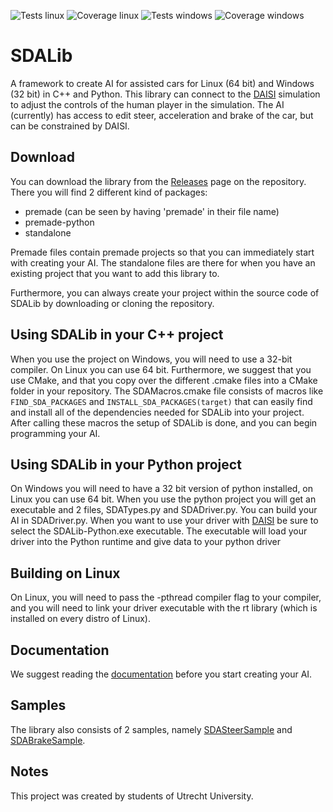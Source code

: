 ![Tests linux](https://github.com/red-panda-productions/SDALib/actions/workflows/test-linux.yml/badge.svg)
![Coverage linux](https://github.com/red-panda-productions/SDALib/actions/workflows/code-coverage-linux.yml/badge.svg) 
![Tests windows](https://github.com/red-panda-productions/SDALib/actions/workflows/test-windows.yml/badge.svg)
![Coverage windows](https://github.com/red-panda-productions/SDALib/actions/workflows/code-coverage-windows.yml/badge.svg) 

# SDALib

A framework to create AI for assisted cars for Linux (64 bit) and Windows (32 bit) in C++ and Python.
This library can connect to the [DAISI](https://github.com/red-panda-productions/DAISI) simulation to adjust the controls of the human player in the simulation. The AI (currently) has access to edit steer, acceleration and brake of the car, but can be constrained by DAISI.

## Download

You can download the library from the [Releases](https://github.com/red-panda-productions/SDALib/releases) page on the repository. There you will find 2 different kind of packages:
- premade (can be seen by having 'premade' in their file name)
- premade-python
- standalone

Premade files contain premade projects so that you can immediately start with creating your AI. The standalone files are there for when you have an existing project that you want to add this library to.

Furthermore, you can always create your project within the source code of SDALib by downloading or cloning the repository.

## Using SDALib in your C++ project

When you use the project on Windows, you will need to use a 32-bit compiler. On Linux you can use 64 bit. Furthermore, we suggest that you use CMake, and that you copy over the different .cmake files into a CMake folder in your repository. The SDAMacros.cmake file consists of macros like `FIND_SDA_PACKAGES` and `INSTALL_SDA_PACKAGES(target)` that can easily find and install all of the dependencies needed for SDALib into your project. After calling these macros the setup of SDALib is done, and you can begin programming your AI.

## Using SDALib in your Python project

On Windows you will need to have a 32 bit version of python installed, on Linux you can use 64 bit. When you use the python project you will get an executable and 2 files, SDATypes.py and SDADriver.py. You can build your AI in SDADriver.py. When you want to use your driver with [DAISI](https://github.com/red-panda-productions/DAISI) be sure to select the SDALib-Python.exe executable. The executable will load your driver into the Python runtime and give data to your python driver

## Building on Linux

On Linux, you will need to pass the -pthread compiler flag to your compiler, and you will need to link your driver executable with the rt library (which is installed on every distro of Linux). 

## Documentation

We suggest reading the [documentation](https://github.com/red-panda-productions/SDALib/blob/main/DOCUMENTATION.md) before you start creating your AI.

## Samples

The library also consists of 2 samples, namely [SDASteerSample](https://github.com/red-panda-productions/SDALib/tree/main/SDALib-CPP/Samples/SDASteerSample) and [SDABrakeSample](https://github.com/red-panda-productions/SDALib/tree/main/SDALib-CPP/Samples/SDABrakeSample). 

## Notes

This project was created by students of Utrecht University.
